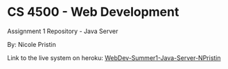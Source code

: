 # CS 4500 - Web Development
Assignment 1 Repository - Java Server

By: Nicole Pristin

Link to the live system on heroku: [WebDev-Summer1-Java-Server-NPristin](https://webdev-summer1-2018-npristin.herokuapp.com/)
